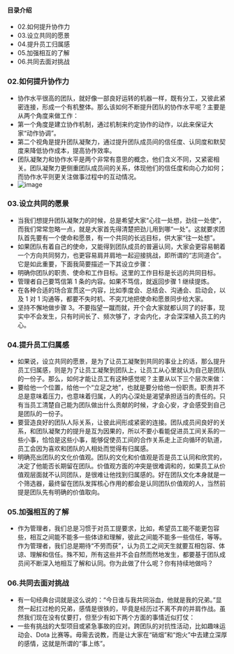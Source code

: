 #### 目录介绍
- 02.如何提升协作力
- 03.设立共同的愿景
- 04.提升员工归属感
- 05.加强相互的了解
- 06.共同去面对挑战




### 02.如何提升协作力
- 协作水平很高的团队，就好像一部良好运转的机器一样，既有分工，又彼此紧密连接，形成一个有机整体。那么该如何不断提升团队的协作水平呢？主要是从两个角度来做工作：
- 第一个角度是建立协作机制，通过机制来约定协作的动作，以此来保证大家“动作协调”。
- 第二个视角是提升团队凝聚力，通过提升团队成员间的信任度、认同度和默契度来降低协作成本，提高协作效率。
- 团队凝聚力和协作水平是两个非常有意思的概念，他们含义不同，又紧密相关。团队凝聚力更侧重团队成员间的关系，体现他们的信任度和向心力如何；而协作水平则更关注做事过程中的互动情况。
- ![image](https://static001.geekbang.org/resource/image/4c/6b/4c96e729e87ee164c1ddb4378e9d1e6b.png)



### 03.设立共同的愿景
- 当我们想提升团队凝聚力的时候，总是希望大家“心往一处想，劲往一处使”，而我们常常忽略一点，就是大家首先得清楚把劲儿用到哪“一处”。这就要求团队首先要有一个使命和愿景，有一个共同的长远目标，供大家“往一处想”。
- 如果团队有着自己的使命，又能得到团队成员的普遍认同，大家会更容易朝着一个方向共同努力，也更容易肩并肩地一起迎接挑战，即所谓的“志同道合”。它是如此重要，下面我简要描述一下其设立步骤：
- 明确你团队的职责、使命和工作目标。这里的工作目标是长远的共同目标。
- 管理者自己要笃信第 1 条的内容。如果不笃信，就返回步骤 1 继续提炼。
- 在各种合适的场合宣贯这一内容，比如季度会、总结会、沟通会、启动会，以及 1 对 1 沟通等，都要不失时机、不突兀地把使命和愿景同步给大家。
- 坚持不懈地做步骤 3。不要指望一蹴而就，开个会大家就都认同了的好事，现实中不会发生，只有时间长了、频次够了，才会内化，才会深深植入员工的内心。



### 04.提升员工归属感
- 如果说，设立共同的愿景，是为了让员工凝聚到共同的事业上的话，那么提升员工归属感，则是为了让员工凝聚到团队上，让员工从心里就认为自己是团队的一份子。那么，如何才能让员工有这种感觉呢？主要从以下三个层次来做：
- 要给他一个位置，给他一个“立足之地”，也就是要分给他一份职责。职责并不总是意味着压力，也意味着归属，人的内心深处是渴望承担适当的责任的。只有当员工清楚自己能为团队做出什么贡献的时候，才会心安，才会感受到自己是团队的一份子。
- 要营造良好的团队人际关系，让彼此间形成紧密的连接。团队成员间良好的关系，和团队凝聚力的提升是互为因果的，所以不要小看能促进员工间关系的一些小事，恰恰是这些小事，能够促使员工间的合作关系走上正向循环的轨道，员工会因为喜欢和团队的人相处而觉得有归属感。
- 明确亮出团队的文化价值观。团队的文化和价值观是否是员工认同和欣赏的，决定了他能否长期留在团队。价值观方面的冲突是很难调和的，如果员工从价值观层面就不认同团队，是很难让他找到归属感的。好在团队文化本身就是一个筛选器，最终留在团队发挥核心作用的都会是认同团队价值观的人，当然前提是团队先有明确的价值取向。



### 05.加强相互的了解
- 作为管理者，我们总是习惯于对员工提要求，比如，希望员工能不能更包容些，相互之间能不能多一些体谅和理解，彼此之间能不能多一些信任，等等。作为管理者，我们总是期待“不劳而获”，认为员工之间天生就要互相包容、体谅、理解和信任。殊不知，所有这些并不会自然而然地发生，都要基于团队成员间不断深入地相互了解和认同。你为此做了什么呢？你有持续地做吗？



### 06.共同去面对挑战
- 有一句经典台词就是这么说的：“今日谁与我共同浴血，他就是我的兄弟。”显然一起扛过枪的兄弟，感情是很铁的，毕竟是经历过不离不弃的并肩作战。虽然我们现在没有仗要打，但至少有如下两个方面的事情近似打仗：
- 一些有挑战的大型项目或紧急事故的应对。跨团队的对抗性活动，比如趣味运动会、Dota 比赛等。毋需去说教，而是让大家在“硝烟”和“炮火”中去建立深厚的感情，这就是所谓的“事上练”。






